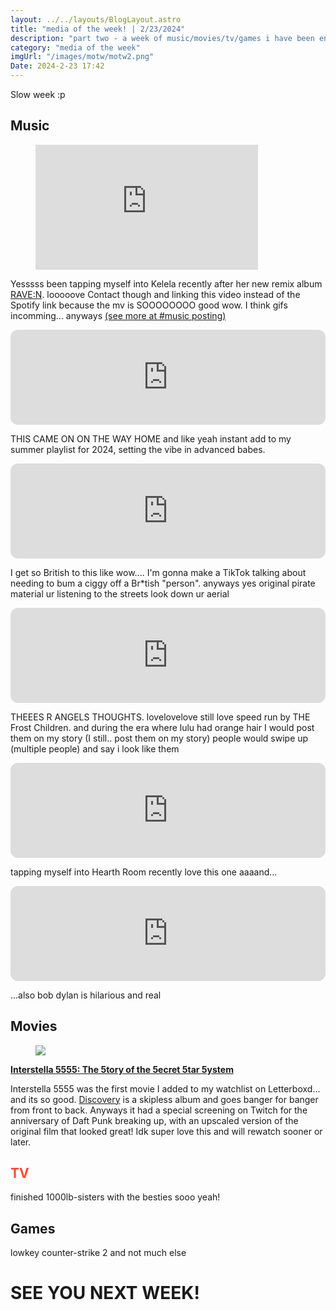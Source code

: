 ```yaml
---
layout: ../../layouts/BlogLayout.astro
title: "media of the week! | 2/23/2024"
description: "part two - a week of music/movies/tv/games i have been enjoying throughout the past week!"
category: "media of the week"
imgUrl: "/images/motw/motw2.png"
Date: 2024-2-23 17:42
---
```


Slow week :p

## <span class="npf_color_ross">Music</span>

<figure class="tmblr-full tmblr-embed" data-provider="youtube" data-url="https://www.youtube.com/watch?v=_GT9SmA1vlI" data-orig-width="356" data-orig-height="200"><iframe width="356" height="200" id="youtube_iframe" src="https://www.youtube.com/embed/_GT9SmA1vlI?feature=oembed&amp;enablejsapi=1&amp;origin=https://safe.txmblr.com&amp;wmode=opaque" frameborder="0" allow="accelerometer; autoplay; clipboard-write; encrypted-media; gyroscope; picture-in-picture; web-share" allowfullscreen="" title="Kelela - Contact (Official Music Video)"></iframe></figure>

Yesssss been tapping myself into Kelela recently after her new remix album [RAVE:N](https://music.apple.com/us/album/rave-n-the-remixes/1726222410). looooove Contact though and linking this video instead of the Spotify link because the mv is SOOOOOOOO good wow. I think gifs incomming... anyways [(see more at #music posting)](https://www.tumblr.com/thought-tracing/743157797533941760/kelela-stuns-in-new-npr-tiny-desk?source=share)

<iframe style="border-radius:12px" src="https://open.spotify.com/embed/track/7p4vHnYXkxlzvfePJVpcTr?utm_source=generator" width="100%" height="152" frameBorder="0" allowfullscreen="" allow="autoplay; clipboard-write; encrypted-media; fullscreen; picture-in-picture" loading="lazy"></iframe>

THIS CAME ON ON THE WAY HOME and like yeah instant add to my summer playlist for 2024, setting the vibe in advanced babes.

<iframe style="border-radius:12px" src="https://open.spotify.com/embed/track/7I63krPum3VHEKQYk4SsE9?utm_source=generator" width="100%" height="152" frameBorder="0" allowfullscreen="" allow="autoplay; clipboard-write; encrypted-media; fullscreen; picture-in-picture" loading="lazy"></iframe>

I get so British to this like wow.... I'm gonna make a TikTok talking about needing to bum a ciggy off a Br\*tish "person". anyways yes original pirate material ur listening to the streets look down ur aerial

<iframe style="border-radius:12px" src="https://open.spotify.com/embed/track/2XWST4T7RtYrnBAVg6eDtF?utm_source=generator" width="100%" height="152" frameBorder="0" allowfullscreen="" allow="autoplay; clipboard-write; encrypted-media; fullscreen; picture-in-picture" loading="lazy"></iframe>

THEEES R ANGELS THOUGHTS. lovelovelove still love speed run by THE Frost Children. and during the era where lulu had orange hair I would post them on my story (I still.. post them on my story) people would swipe up (multiple people) and say i look like them

<iframe style="border-radius:12px" src="https://open.spotify.com/embed/track/6nYzdq0LlsU7mV8UZKfBof?utm_source=generator" width="100%" height="152" frameBorder="0" allowfullscreen="" allow="autoplay; clipboard-write; encrypted-media; fullscreen; picture-in-picture" loading="lazy"></iframe>

tapping myself into Hearth Room recently love this one aaaand...

<iframe style="border-radius:12px" src="https://open.spotify.com/embed/track/73OCgCI0tl7AEyUFcRlwOk?utm_source=generator" width="100%" height="152" frameBorder="0" allowfullscreen="" allow="autoplay; clipboard-write; encrypted-media; fullscreen; picture-in-picture" loading="lazy"></iframe>

...also bob dylan is hilarious and real

## <span class="npf_color_chandler">Movies</span>

<div class="npf_row"><figure class="tmblr-full" data-orig-height="900" data-orig-width="1600"><img src="https://64.media.tumblr.com/3ec3d84cfbf9da93188eed92200b01ab/ddc36d5a6f1ad704-30/s2048x3072/b7f7f22d49286a8c651758bf424e142adeaef9ca.jpg" data-orig-height="900" data-orig-width="1600" srcset="https://64.media.tumblr.com/3ec3d84cfbf9da93188eed92200b01ab/ddc36d5a6f1ad704-30/s2048x3072/b7f7f22d49286a8c651758bf424e142adeaef9ca.jpg 1600w" sizes="(max-width: 1280px) 100vw, 1280px"></figure></div>

[**Interstella 5555: The 5tory of the 5ecret 5tar 5ystem**](https://letterboxd.com/air2earth/film/interstella-5555-the-5tory-of-the-5ecret-5tar-5ystem/)

Interstella 5555 was the first movie I added to my watchlist on Letterboxd... and its so good. [Discovery](https://music.apple.com/us/album/discovery/697194953) is a skipless album and goes banger for banger from front to back. Anyways it had a special screening on Twitch for the anniversary of Daft Punk breaking up, with an upscaled version of the original film that looked great! Idk super love this and will rewatch sooner or later.

## <span style="color: #ff4930">TV</span>

finished 1000lb-sisters with the besties sooo yeah!

## <span class="npf_color_monica">Games</span>

lowkey counter-strike 2 and not much else

# <span class="npf_color_rachel">SEE YOU NEXT WEEK!</span>

